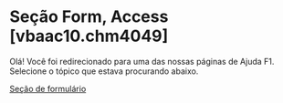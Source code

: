 
# Seção Form, Access [vbaac10.chm4049]

Olá! Você foi redirecionado para uma das nossas páginas de Ajuda F1. Selecione o tópico que estava procurando abaixo.

[Seção de formulário](http://msdn.microsoft.com/library/394d69a5-371c-4e0f-6671-c4da9227dfcd%28Office.15%29.aspx)

